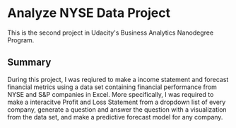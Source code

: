 # Analyze NYSE Data Project

This is the second project in Udacity's Business Analytics Nanodegree Program.

## Summary

During this project, I was reqiured to make a income statement and forecast financial metrics using a data set containing financial performance from NYSE and S&P companies in Excel. More specifically, I was required to make a interacitve Profit and Loss Statement from a dropdown list of every company, generate a question and answer the question with a visualization from the data set, and make a predictive forecast model for any company.
